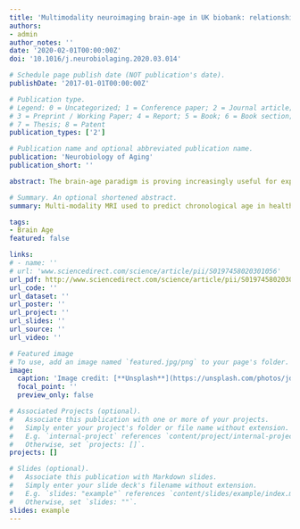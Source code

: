 ```yaml
---
title: 'Multimodality neuroimaging brain-age in UK biobank: relationship to biomedical, lifestyle, and cognitive factors'
authors:
- admin
author_notes: ''
date: '2020-02-01T00:00:00Z'
doi: '10.1016/j.neurobiolaging.2020.03.014'

# Schedule page publish date (NOT publication's date).
publishDate: '2017-01-01T00:00:00Z'

# Publication type.
# Legend: 0 = Uncategorized; 1 = Conference paper; 2 = Journal article;
# 3 = Preprint / Working Paper; 4 = Report; 5 = Book; 6 = Book section;
# 7 = Thesis; 8 = Patent
publication_types: ['2']

# Publication name and optional abbreviated publication name.
publication: 'Neurobiology of Aging'
publication_short: ''

abstract: The brain-age paradigm is proving increasingly useful for exploring aging-related disease and can predict important future health outcomes. Most brain-age research uses structural neuroimaging to index brain volume. However, aging affects multiple aspects of brain structure and function, which can be examined using multimodality neuroimaging. Using UK Biobank, brain-age was modeled in n = 2205 healthy people with T1-weighted MRI, T2-FLAIR, T2∗, diffusion-MRI, task fMRI, and resting-state fMRI. In a held-out healthy validation set (n = 520), chronological age was accurately predicted (r = 0.78, mean absolute error = 3.55 years) using LASSO regression, higher than using any modality separately. Thirty-four neuroimaging phenotypes were deemed informative by the regression (after bootstrapping); predominantly gray-matter volume and white-matter microstructure measures. When applied to new individuals from UK Biobank (n = 14,701), significant associations with multimodality brain-predicted age difference (brain-PAD) were found for stroke history, diabetes diagnosis, smoking, alcohol intake and some, but not all, cognitive measures (corrected p < 0.05). Multimodality neuroimaging can improve brain-age prediction, and derived brain-PAD values are sensitive to biomedical and lifestyle factors that negatively impact brain and cognitive health.

# Summary. An optional shortened abstract.
summary: Multi-modality MRI used to predict chronological age in healthy people in the UK Biobank.

tags:
- Brain Age
featured: false

links:
# - name: ''
# url: 'www.sciencedirect.com/science/article/pii/S0197458020301056'
url_pdf: http://www.sciencedirect.com/science/article/pii/S0197458020301056
url_code: ''
url_dataset: ''
url_poster: ''
url_project: ''
url_slides: ''
url_source: ''
url_video: ''

# Featured image
# To use, add an image named `featured.jpg/png` to your page's folder. 
image:
  caption: 'Image credit: [**Unsplash**](https://unsplash.com/photos/jdD8gXaTZsc)'
  focal_point: ''
  preview_only: false

# Associated Projects (optional).
#   Associate this publication with one or more of your projects.
#   Simply enter your project's folder or file name without extension.
#   E.g. `internal-project` references `content/project/internal-project/index.md`.
#   Otherwise, set `projects: []`.
projects: []

# Slides (optional).
#   Associate this publication with Markdown slides.
#   Simply enter your slide deck's filename without extension.
#   E.g. `slides: "example"` references `content/slides/example/index.md`.
#   Otherwise, set `slides: ""`.
slides: example
---
```


<!-- {{% callout note %}}
Click the *Cite* button above to demo the feature to enable visitors to import publication metadata into their reference management software.
{{% /callout %}}

{{% callout note %}}
Click the *Slides* button above to demo Academic's Markdown slides feature.
{{% /callout %}}

Supplementary notes can be added here, including [code and math](https://sourcethemes.com/academic/docs/writing-markdown-latex/). -->
